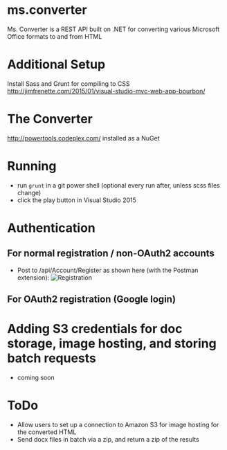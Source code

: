 # ms.converter
Ms. Converter is a REST API built on .NET for converting various Microsoft Office formats to and from HTML

# Additional Setup
Install Sass and Grunt for compiling to CSS   
http://jimfrenette.com/2015/01/visual-studio-mvc-web-app-bourbon/

# The Converter
http://powertools.codeplex.com/ installed as a NuGet

# Running
 - run `grunt` in a git power shell (optional every run after, unless scss files change)
 - click the play button in Visual Studio 2015

# Authentication

## For normal registration / non-OAuth2 accounts
 - Post to /api/Account/Register as shown here (with the Postman extension): ![Registration](http://i.imgur.com/zY5sKu0.png)

## For OAuth2 registration (Google login)


# Adding S3 credentials for doc storage, image hosting, and storing batch requests
 - coming soon

# ToDo
 - Allow users to set up a connection to Amazon S3 for image hosting for the converted HTML
 - Send docx files in batch via a zip, and return a zip of the results
 
